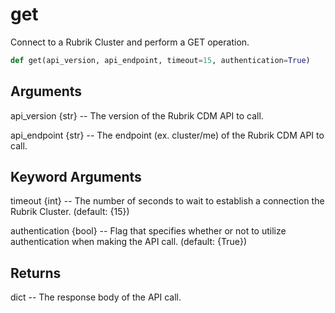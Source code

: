 # get

Connect to a Rubrik Cluster and perform a GET operation.

```py
def get(api_version, api_endpoint, timeout=15, authentication=True)
```

## Arguments
api_version {str} -- The version of the Rubrik CDM API to call.

api_endpoint {str} -- The endpoint (ex. cluster/me) of the Rubrik CDM API to call.


## Keyword Arguments
timeout {int} -- The number of seconds to wait to establish a connection the Rubrik Cluster. (default: {15})

authentication {bool} -- Flag that specifies whether or not to utilize authentication when making the API call. (default: {True})


## Returns
dict -- The response body of the API call.



